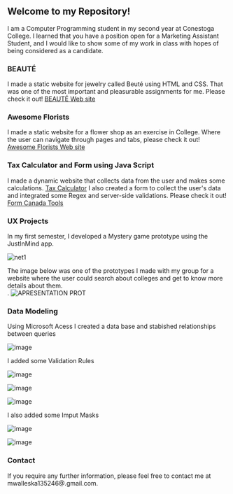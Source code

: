 ##  Welcome to my Repository!

I am a Computer Programming student in my second year at Conestoga College. I learned that you have a position open for a Marketing Assistant Student, and I would like to show some of my work in class with hopes of being considered as a candidate.    

### BEAUTÉ

I made a static website for jewelry called Beuté using HTML and CSS. That was one of the most important and pleasurable assignments for me. Please check it out! [BEAUTÉ Web site ](https://mariawaleskaoliver.github.io/skyline/)


### Awesome Florists 

I made a static website for a flower shop as an exercise in College. Where the user can navigate through pages and tabs, please check it out! [Awesome Florists Web site]( https://mariawaleskaoliver.github.io/Awesomeflorists/)

### Tax Calculator and Form using Java Script 

I made a dynamic website that collects data from the user and makes some calculations. [Tax Calculator](https://mariawaleskaoliver.github.io/taxCalculator/) I also created a form to collect the user's data and integrated some Regex and server-side validations. Please check it out! [Form Canada Tools]( https://mariawaleskaoliver.github.io/java2/)

### UX Projects 
In my first semester, I developed a Mystery game prototype using the JustInMind app. 

![net1](https://user-images.githubusercontent.com/102097554/178344449-5d542aea-ef1a-43f6-99cb-7f790a6deb50.png)


The image below was one of the prototypes I made with my group for a website where the user could search about colleges and get to know more details about them.   
.
![APRESENTATION PROT](https://user-images.githubusercontent.com/102097554/178342445-9b97b00b-3df5-49e9-b9cc-64af00443969.png)

### Data Modeling 
Using Microsoft Acess I created a data base and stabished relationships between queries 

![image](https://user-images.githubusercontent.com/102097554/178462732-76876bc9-0cf1-4698-a7f2-22f0c3769adc.png)

I added some Validation Rules 

![image](https://user-images.githubusercontent.com/102097554/178466083-8afdea76-b539-4f8c-9fb7-5fcc3cdeb2c1.png)

![image](https://user-images.githubusercontent.com/102097554/178466213-8e797ab4-1d14-4b02-8563-83f943c36181.png)

![image](https://user-images.githubusercontent.com/102097554/178463454-207f47c7-3c8a-43a5-9b4b-5d4fe6587e36.png)

I also added some Imput Masks
 
![image](https://user-images.githubusercontent.com/102097554/178463775-2abe9866-f329-42f7-aabe-7adaaba245f4.png)

![image](https://user-images.githubusercontent.com/102097554/178463803-7bb0fbda-63b2-432d-b0d2-ed1b278f84fb.png)


### Contact
If you require any further information, please feel free to contact me at mwalleska135246@.gmail.com.
